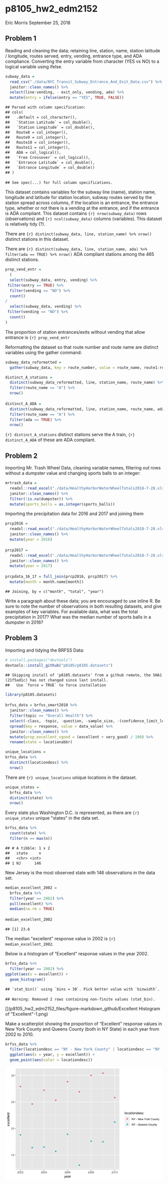 p8105\_hw2\_edm2152
================
Eric Morris
September 25, 2018

Problem 1
---------

Reading and cleaning the data; retaining line, station, name, station latitude / longitude, routes served, entry, vending, entrance type, and ADA compliance. Converting the entry variable from character (YES vs NO) to a logical variable using ifelse.

``` r
subway_data = 
  read_csv("./data/NYC_Transit_Subway_Entrance_And_Exit_Data.csv") %>% 
  janitor::clean_names() %>% 
  select(line:vending, - exit_only, vending, ada) %>% 
  mutate(entry = ifelse(entry == "YES", TRUE, FALSE))
```

    ## Parsed with column specification:
    ## cols(
    ##   .default = col_character(),
    ##   `Station Latitude` = col_double(),
    ##   `Station Longitude` = col_double(),
    ##   Route8 = col_integer(),
    ##   Route9 = col_integer(),
    ##   Route10 = col_integer(),
    ##   Route11 = col_integer(),
    ##   ADA = col_logical(),
    ##   `Free Crossover` = col_logical(),
    ##   `Entrance Latitude` = col_double(),
    ##   `Entrance Longitude` = col_double()
    ## )

    ## See spec(...) for full column specifications.

This dataset contains variables for the subway line (name), station name, longitude and latitude for station location, subway routes served by the station spread across columns, if the location is an entrance, the entrance type, whether or not there is a vending at the entrance, and if the entrance is ADA compliant. This dataset contains `{r} nrow(subway_data)` rows (observations) and `{r} ncol(subway_data)` columns (variables). This dataset is relatively tidy (?).

There are `{r} distinct(subway_data, line, station_name) %>% nrow()` distinct stations in this dataset.

There are `{r} distinct(subway_data, line, station_name, ada) %>% filter(ada == TRUE) %>% nrow()` ADA compliant stations among the 465 distinct stations.

``` r
prop_vend_entr = 
  (
  select(subway_data, entry, vending) %>% 
 filter(entry == TRUE) %>% 
  filter(vending == "NO") %>% 
  count()
/
  select(subway_data, vending) %>% 
 filter(vending == "NO") %>% 
  count()
)
```

The proportion of station entrances/exits without vending that allow entrance is `{r} prop_vend_entr`

Reformatting the dataset so that route number and route name are distinct variables using the gather command:

``` r
subway_data_reformatted = 
  gather(subway_data, key = route_number, value = route_name, route1:route11)
```

``` r
distinct_A_stations = 
  distinct(subway_data_reformatted, line, station_name, route_name) %>% 
  filter(route_name == "A") %>% 
  nrow()

distinct_A_ADA = 
  distinct(subway_data_reformatted, line, station_name, route_name, ada) %>% 
  filter(route_name == "A") %>% 
  filter(ada == TRUE) %>% 
  nrow()
```

`{r} distinct_A_stations` distinct stations serve the A train, `{r} distinct_A_ADA` of these are ADA compliant.

Problem 2
---------

Importing Mr. Trash Wheel Data, cleaning variable names, filtering out rows without a dumpster value and changing sports balls to an integer:

``` r
mrtrash_data = 
  readxl::read_excel("./data/HealthyHarborWaterWheelTotals2018-7-28.xlsx", sheet = "Mr. Trash Wheel", range = "A2:N256") %>% 
  janitor::clean_names() %>% 
  filter(!is.na(dumpster)) %>% 
  mutate(sports_balls = as.integer(sports_balls))
```

Importing the precipitation data for 2016 and 2017 and joining them

``` r
prcp2016 = 
  readxl::read_excel("./data/HealthyHarborWaterWheelTotals2018-7-28.xlsx", sheet = "2016 Precipitation", range = "A2:B14") %>% 
  janitor::clean_names() %>% 
  mutate(year = 2016)

prcp2017 = 
  readxl::read_excel("./data/HealthyHarborWaterWheelTotals2018-7-28.xlsx", sheet = "2017 Precipitation", range = "A2:B14") %>%
  janitor::clean_names() %>% 
  mutate(year = 2017)

prcpdata_16_17 = full_join(prcp2016, prcp2017) %>% 
  mutate(month = month.name[month])
```

    ## Joining, by = c("month", "total", "year")

Write a paragraph about these data; you are encouraged to use inline R. Be sure to note the number of observations in both resulting datasets, and give examples of key variables. For available data, what was the total precipitation in 2017? What was the median number of sports balls in a dumpster in 2016?

Problem 3
---------

Importing and tidying the BRFSS Data:

``` r
# install.packages("devtools")
devtools::install_github("p8105/p8105.datasets")
```

    ## Skipping install of 'p8105.datasets' from a github remote, the SHA1 (21f5ad1c) has not changed since last install.
    ##   Use `force = TRUE` to force installation

``` r
library(p8105.datasets)

brfss_data = brfss_smart2010 %>% 
  janitor::clean_names() %>% 
  filter(topic == "Overall Health") %>% 
  select(-class, -topic, -question, -sample_size, -(confidence_limit_low:geo_location)) %>% 
  spread(key = response, value = data_value) %>% 
  janitor::clean_names() %>% 
  mutate(prop_excellent_vgood = (excellent + very_good) / 100) %>% 
  rename(state = locationabbr)
```

``` r
unique_locations = 
brfss_data %>% 
  distinct(locationdesc) %>% 
  nrow()
```

There are `{r} unique_locations` unique locations in the dataset.

``` r
unique_states =
  brfss_data %>% 
  distinct(state) %>% 
  nrow()
```

Every state plus Washington D.C. is represented, as there are `{r} unique_states` unique "states" in the data set.

``` r
brfss_data %>% 
  count(state) %>% 
  filter(n == max(n))
```

    ## # A tibble: 1 x 2
    ##   state     n
    ##   <chr> <int>
    ## 1 NJ      146

New Jersey is the most observed state with 146 observations in the data set.

``` r
median_excellent_2002 = 
  brfss_data %>% 
  filter(year == 2002) %>% 
  pull(excellent) %>% 
  median(na.rm = TRUE)

median_excellent_2002
```

    ## [1] 23.6

The median "excellent" response value in 2002 is `{r} median_excellent_2002`.

Below is a histogram of “Excellent” response values in the year 2002.

``` r
brfss_data %>% 
  filter(year == 2002) %>% 
ggplot(aes(x = excellent)) + 
  geom_histogram()
```

    ## `stat_bin()` using `bins = 30`. Pick better value with `binwidth`.

    ## Warning: Removed 2 rows containing non-finite values (stat_bin).

\[\](p8105\_hw2\_edm2152\_files/figure-markdown\_github/Excellent Histogram of "Excellent"-1.png)

Make a scatterplot showing the proportion of “Excellent” response values in New York County and Queens County (both in NY State) in each year from 2002 to 2010.

``` r
brfss_data %>% 
  filter(locationdesc == "NY - New York County" | locationdesc == "NY - Queens County") %>% 
  ggplot(aes(x = year, y = excellent)) +
  geom_point(aes(color = locationdesc))
```

![](p8105_hw2_edm2152_files/figure-markdown_github/unnamed-chunk-6-1.png)
